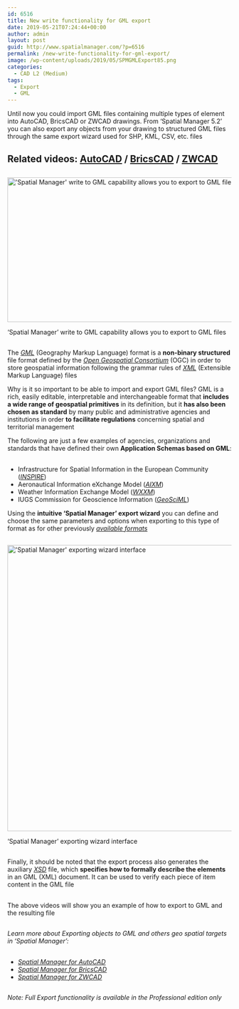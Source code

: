 ```yaml
---
id: 6516
title: New write functionality for GML export
date: 2019-05-21T07:24:44+00:00
author: admin
layout: post
guid: http://www.spatialmanager.com/?p=6516
permalink: /new-write-functionality-for-gml-export/
image: /wp-content/uploads/2019/05/SPMGMLExport85.png
categories:
  - CAD L2 (Medium)
tags:
  - Export
  - GML
---
```

<p>
  Until now you could import GML files containing multiple types of element into AutoCAD, BricsCAD or ZWCAD drawings. From &#8216;Spatial Manager 5.2&#8217; you can also export any objects from your drawing to structured GML files through the same export wizard used for SHP, KML, CSV, etc. files
</p>

<p>
  <!--more-->
</p>

<h2>
  Related videos: <a href="https://youtu.be/6mH8CuPNEos?rel=0" target="_blank" rel="nofollow"><span><span>AutoCAD</span></span></a> / <a href="https://youtu.be/LT2PaeIUk_Q?rel=0" target="_blank" rel="nofollow"><span><span>BricsCAD</span></span></a> / <a href="https://youtu.be/HS8XARBLUtI?rel=0" target="_blank" rel="nofollow"><span><span>ZWCAD</span></span></a>
</h2>

<h2>
</h2>

<div>
  <a href="http://www.spatialmanager.com/wp-content/uploads/2019/05/SPMGMLExportPol.png" target="_blank" rel="nofollow"><img src="http://www.spatialmanager.com/wp-content/uploads/2019/05/SPMGMLExportPol-1024x533.png" alt="'Spatial Manager' write to GML capability allows you to export to GML files" width="625" height="325" srcset="http://www.spatialmanager.com/wp-content/uploads/2019/05/SPMGMLExportPol-1024x533.png 1024w, http://www.spatialmanager.com/wp-content/uploads/2019/05/SPMGMLExportPol-300x156.png 300w, http://www.spatialmanager.com/wp-content/uploads/2019/05/SPMGMLExportPol-768x399.png 768w, http://www.spatialmanager.com/wp-content/uploads/2019/05/SPMGMLExportPol-624x325.png 624w" sizes="(max-width: 625px) 100vw, 625px" /></a>
  
  <p>
    &#8216;Spatial Manager&#8217; write to GML capability allows you to export to GML files
  </p>
</div>

<h2>
</h2>

<p>
  The <span><em><a href="https://en.wikipedia.org/wiki/Geography_Markup_Language" target="_blank" rel="nofollow">GML</a></em></span> (Geography Markup Language) format is a <strong>non-binary structured</strong> file format defined by the <span><em><a href="https://en.wikipedia.org/wiki/Open_Geospatial_Consortium" target="_blank" rel="nofollow">Open Geospatial Consortium</a></em></span> (OGC) in order to store geospatial information following the grammar rules of <span><em><a href="https://en.wikipedia.org/wiki/XML" target="_blank" rel="nofollow">XML</a></em></span> (Extensible Markup Language) files
</p>

<p>
  Why is it so important to be able to import and export GML files? GML is a rich, easily editable, interpretable and interchangeable format that <strong>includes a wide range of geospatial primitives</strong> in its definition, but it <strong>has also been chosen as standard</strong> by many public and administrative agencies and institutions in order <strong>to facilitate regulations</strong> concerning spatial and territorial management
</p>

<p>
  The following are just a few examples of agencies, organizations and standards that have defined their own <strong>Application Schemas based on GML</strong>:
</p>

<h2>
</h2>

<ul>
  <li>
    Infrastructure for Spatial Information in the European Community (<span><em><a href="https://en.wikipedia.org/wiki/Infrastructure_for_Spatial_Information_in_the_European_Community" target="_blank" rel="nofollow">INSPIRE</a></em></span>)
  </li>
  <li>
    Aeronautical Information eXchange Model (<a href="https://en.wikipedia.org/wiki/AIXM" target="_blank" rel="nofollow"><span><em>AIXM</em></span></a>)
  </li>
  <li>
    Weather Information Exchange Model (<a href="https://en.wikipedia.org/wiki/WXXM_(data_model)" target="_blank" rel="nofollow"><span><em>WXXM</em></span></a>)
  </li>
  <li>
    IUGS Commission for Geoscience Information (<a href="https://en.wikipedia.org/wiki/GeoSciML" target="_blank" rel="nofollow"><span><em>GeoSciML</em></span></a>)
  </li>
</ul>

<p>
  Using the <strong>intuitive &#8216;Spatial Manager&#8217; export wizard</strong> you can define and choose the same parameters and options when exporting to this type of format as for other previously <a href="http://wiki.spatialmanager.com/index.php/Spatial_Manager™_-_Data_Providers" target="_blank" rel="nofollow"><span><em>available formats</em></span></a>
</p>

<h2>
</h2>

<div>
  <a href="http://www.spatialmanager.com/wp-content/uploads/2019/05/SPMExportWizGML2.png" target="_blank" rel="nofollow"><img src="http://www.spatialmanager.com/wp-content/uploads/2019/05/SPMExportWizGML2.png" alt="'Spatial Manager' exporting wizard interface" width="700" height="643" srcset="http://www.spatialmanager.com/wp-content/uploads/2019/05/SPMExportWizGML2.png 700w, http://www.spatialmanager.com/wp-content/uploads/2019/05/SPMExportWizGML2-300x276.png 300w, http://www.spatialmanager.com/wp-content/uploads/2019/05/SPMExportWizGML2-624x573.png 624w" sizes="(max-width: 700px) 100vw, 700px" /></a>
  
  <p>
    &#8216;Spatial Manager&#8217; exporting wizard interface
  </p>
</div>

<h2>
</h2>

<h2>
</h2>

<p>
  Finally, it should be noted that the export process also generates the auxiliary <a href="https://en.wikipedia.org/wiki/XML_Schema_(W3C)" target="_blank" rel="nofollow"><span><em>XSD</em></span></a> file, which <strong>specifies how to formally describe the elements</strong> in an GML (XML) document. It can be used to verify each piece of item content in the GML file
</p>

<h2>
</h2>

<p>
  The above videos will show you an example of how to export to GML and the resulting file
</p>

<h2>
</h2>

<h2>
</h2>

<h2>
</h2>

<h2>
</h2>

<p>
  <em>Learn more about Exporting objects to GML and others geo spatial targets in ‘Spatial Manager’:</em>
</p>

<h2>
</h2>

<ul>
  <li>
    <span><a href="http://wiki.spatialmanager.com/index.php/Spatial_Manager™_for_AutoCAD_-_FAQs:_Export_(%22Professional%22_edition_only)" target="_blank" rel="nofollow"><span><em>Spatial Manager for AutoCAD</em></span></a></span>
  </li>
  <li>
    <span><span><a href="http://wiki.spatialmanager.com/index.php/Spatial_Manager™_for_BricsCAD_-_FAQs:_Export_(%22Professional%22_edition_only)" target="_blank" rel="nofollow"><span><em>Spatial Manager for BricsCAD</em></span></a></span></span>
  </li>
  <li>
    <span><span><a href="http://wiki.spatialmanager.com/index.php/Spatial_Manager™_for_ZWCAD_-_FAQs:_Export_(%22Professional%22_edition_only)" target="_blank" rel="nofollow"><span><em>Spatial Manager for ZWCAD</em></span></a></span></span>
  </li>
</ul>

<h2>
</h2>

<p>
  <em>Note: Full Export functionality is available in the Professional edition only</em>
</p>